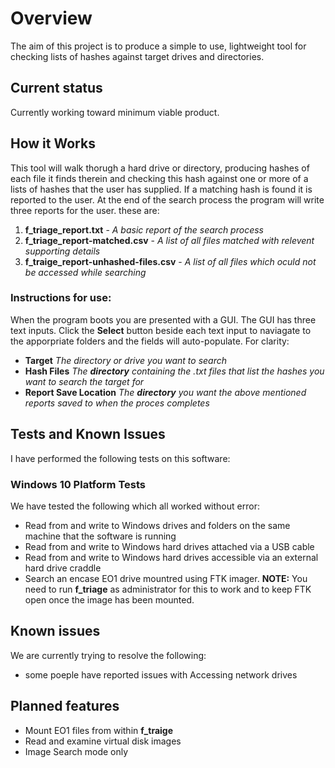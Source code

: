 # Overview
The aim of this project is to produce a simple to use, lightweight tool for checking lists of hashes against target drives and directories.

## Current status
Currently working toward minimum viable product. 

## How it Works
This tool will walk thorugh a hard drive or directory, producing hashes of each file it finds therein and checking this hash against one or more of a lists of hashes that the user has supplied. If a matching hash is found it is reported to the user. At the end of the search process the program will write three reports for the user. these are:
1. **f_triage_report.txt** - *A basic report of the search process*
2. **f_triage_report-matched.csv** - *A list of all files matched with relevent supporting details*
3. **f_traige_report-unhashed-files.csv** - *A list of all files which oculd not be accessed while searching* 

### Instructions for use: 
When the program boots you are presented with a GUI. The GUI has three text inputs. Click the **Select** button beside each text input to naviagate to the apporpriate folders and the fields will auto-populate. For clarity:  
- **Target** *The directory or drive you want to search*
- **Hash Files** *The **directory** containing the .txt files that list the hashes you want to search the target for*
- **Report Save Location** *The **directory** you want the above mentioned reports saved to when the proces completes*  

## Tests and Known Issues
I have performed the following tests on this software:

### Windows 10 Platform Tests 
We have tested the following which all worked without error:  
- Read from and write to Windows drives and folders on the same machine that the software is running
- Read from and write to Windows hard drives attached via a USB cable
- Read from and write to Windows hard drives accessible via an external hard drive craddle
- Search an encase EO1 drive  mountred using FTK imager. **NOTE:** You need to run **f_triage** as administrator for this to work and to keep FTK open once the image has been mounted.  

## Known issues
We are currently trying to resolve the following:
- some poeple have reported issues with Accessing network drives 

## Planned features
- Mount EO1 files from within **f_traige**
- Read and examine virtual disk images
- Image Search mode only